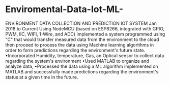 # Enviromental-Data-Iot-ML-


ENVIRONMENT DATA COLLECTION AND PREDICTION IOT SYSTEM Jan 2018 to Current
Using NodeMCU (based on ESP8266, integrated with GPIO, PWM, IIC, WIFI, 1-Wire, and ADC)
implemented a system programmed using "C" that would transfer measured data from the
environment to the cloud then proceed to process the data using Machine learning algorithms in
order to form predictions regarding the environment's future state.
•Incorporated Humidity, temperature, Gas, an Optical sensor to collect data regarding the
system's environment
•Used MATLAB to organize and analyze data,
•Processed the data using a ML algorithm implemented on MATLAB and successfully made
predictions regarding the environment's status at a given time in the future.
